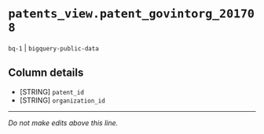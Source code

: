 # `patents_view.patent_govintorg_201708`
`bq-1` | `bigquery-public-data`

## Column details
* [STRING]    `patent_id`
* [STRING]    `organization_id`

-------------------------------------------------------------------------------
*Do not make edits above this line.*
